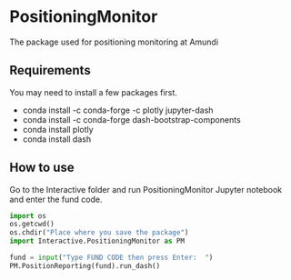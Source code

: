 # PositioningMonitor
The package used for positioning monitoring at Amundi

## Requirements
You may need to install a few packages first. 
* conda install -c conda-forge -c plotly jupyter-dash
* conda install -c conda-forge dash-bootstrap-components
* conda install plotly 
* conda install dash 



## How to use
Go to the Interactive folder and run PositioningMonitor Jupyter notebook and enter the fund code.
```python
import os
os.getcwd()
os.chdir("Place where you save the package")
import Interactive.PositioningMonitor as PM

fund = input("Type FUND CODE then press Enter:  ")
PM.PositionReporting(fund).run_dash()    
```
